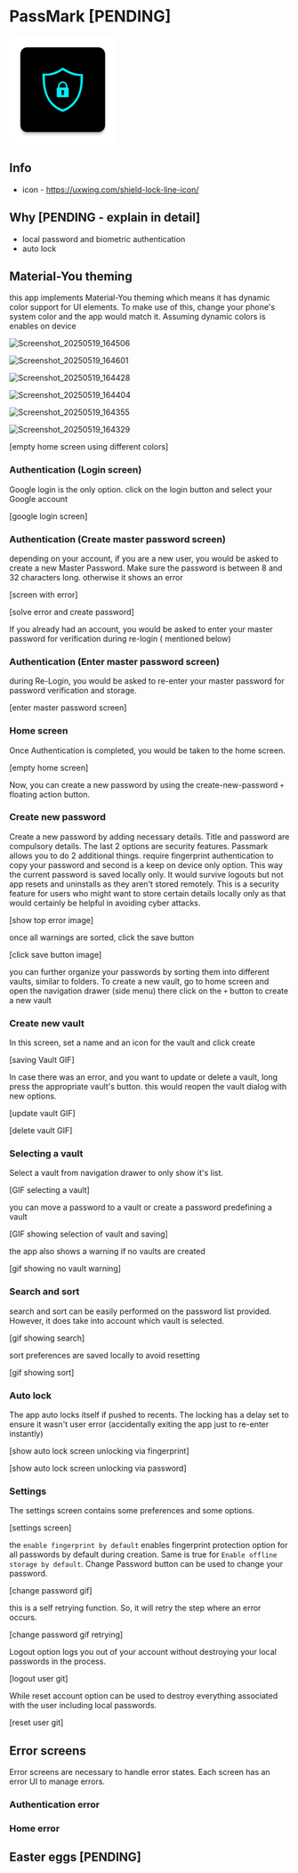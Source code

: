 # PassMark [PENDING]

![PassMark Icon](https://raw.githubusercontent.com/Vaishnav-Kanhirathingal/PassMark/refs/heads/main/app/src/main/res/mipmap-xxxhdpi/ic_launcher.webp)

## Info

- icon - https://uxwing.com/shield-lock-line-icon/

## Why [PENDING - explain in detail]

- local password and biometric authentication
- auto lock

## Material-You theming

this app implements Material-You theming which means it has dynamic color support for UI elements. To make use of this,
change your phone's system color and the app would match it. Assuming dynamic colors is enables on device



![Screenshot_20250519_164506](https://github.com/user-attachments/assets/08490913-800e-49ff-b1da-c84b816199c1)

![Screenshot_20250519_164601](https://github.com/user-attachments/assets/f020d0de-3e8b-456a-bc26-7540d2bb46a5)

![Screenshot_20250519_164428](https://github.com/user-attachments/assets/49e74c71-9ab7-4362-bb2d-c0e782356f94)

![Screenshot_20250519_164404](https://github.com/user-attachments/assets/b102b9d3-725b-4224-9121-b1585491e03e)

![Screenshot_20250519_164355](https://github.com/user-attachments/assets/b2682e4f-7f1c-422c-baec-fe2b4f2a17e7)

![Screenshot_20250519_164329](https://github.com/user-attachments/assets/3ff6ce6e-e217-48a0-be28-120404d37732)





[empty home screen using different colors]









### Authentication (Login screen)

Google login is the only option. click on the login button and select your Google account

[google login screen]

### Authentication (Create master password screen)

depending on your account, if you are a new user, you would be asked to create a new Master Password. Make sure the
password is between 8 and 32 characters long. otherwise it shows an error

[screen with error]

[solve error and create password]

If you already had an account, you would be asked to enter your master password for verification during re-login (
mentioned below)

### Authentication (Enter master password screen)

during Re-Login, you would be asked to re-enter your master password for password verification and storage.

[enter master password screen]

### Home screen

Once Authentication is completed, you would be taken to the home screen.

[empty home screen]

Now, you can create a new password by using the create-new-password `+` floating action button.

### Create new password

Create a new password by adding necessary details. Title and password are compulsory details. The last 2 options are
security features. Passmark allows you to do 2 additional things. require fingerprint authentication to copy your
password and second is a keep on device only option. This way the current password is saved locally only. It would
survive logouts but not app resets and uninstalls as they aren't stored remotely. This is a security feature for users
who might want to store certain details locally only as that would certainly be helpful in avoiding cyber attacks.

[show top error image]

once all warnings are sorted, click the save button

[click save button image]

you can further organize your passwords by sorting them into different vaults, similar to folders. To create a new
vault, go to home screen and open the navigation drawer (side menu) there click on the `+` button to create a new vault

### Create new vault

In this screen, set a name and an icon for the vault and click create

[saving Vault GIF]

In case there was an error, and you want to update or delete a vault, long press the appropriate vault's button. this
would reopen the vault dialog with new options.

[update vault GIF]

[delete vault GIF]

### Selecting a vault

Select a vault from navigation drawer to only show it's list.

[GIF selecting a vault]

you can move a password to a vault or create a password predefining a vault

[GIF showing selection of vault and saving]

the app also shows a warning if no vaults are created

[gif showing no vault warning]

### Search and sort

search and sort can be easily performed on the password list provided. However, it does take into account which vault is
selected.

[gif showing search]

sort preferences are saved locally to avoid resetting

[gif showing sort]

### Auto lock

The app auto locks itself if pushed to recents. The locking has a delay set to ensure it wasn't user error (accidentally
exiting the app just to re-enter instantly)

[show auto lock screen unlocking via fingerprint]

[show auto lock screen unlocking via password]

### Settings

The settings screen contains some preferences and some options.

[settings screen]

the `enable fingerprint by default` enables fingerprint protection option for all passwords by default during creation.
Same is true for `Enable offline storage by default`. Change Password button can be used to change your password.

[change password gif]

this is a self retrying function. So, it will retry the step where an error occurs.

[change password gif retrying]

Logout option logs you out of your account without destroying your local passwords in the process.

[logout user git]

While reset account
option can be used to destroy everything associated with the user including local passwords.

[reset user git]

## Error screens

Error screens are necessary to handle error states. Each screen has an error UI to manage errors.

### Authentication error

### Home error

## Easter eggs [PENDING]
